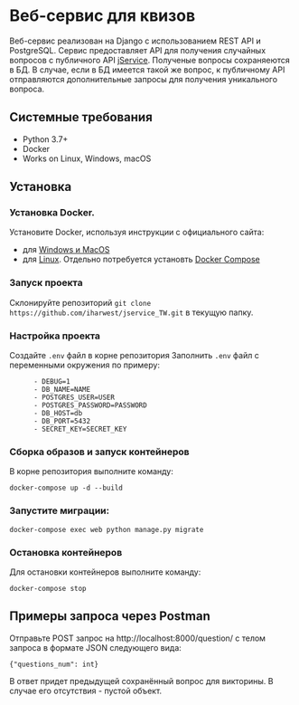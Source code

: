 # Веб-сервис для квизов

Веб-сервис реализован на Django с использованием REST API и PostgreSQL.
Сервис предоставляет API для получения случайных вопросов с публичного API [jService](https://jservice.io/api/random?count=1).
Полученые вопросы сохраняеются в БД. В случае, если в БД имеется такой же вопрос, к публичному API отправляются дополнительные запросы для получения уникального вопроса.

Системные требования
----------
* Python 3.7+
* Docker
* Works on Linux, Windows, macOS

## Установка

### Установка Docker.
Установите Docker, используя инструкции с официального сайта:
- для [Windows и MacOS](https://www.docker.com/products/docker-desktop)
- для [Linux](https://docs.docker.com/engine/install/ubuntu/). Отдельно потребуется установть [Docker Compose](https://docs.docker.com/compose/install/)

### Запуск проекта

Склонируйте репозиторий `git clone https://github.com/iharwest/jservice_TW.git` в текущую папку.

### Настройка проекта

Создайте ```.env``` файл в корне репозитория
Заполнить ```.env``` файл с переменными окружения по примеру:

```
      - DEBUG=1
      - DB_NAME=NAME
      - POSTGRES_USER=USER
      - POSTGRES_PASSWORD=PASSWORD
      - DB_HOST=db
      - DB_PORT=5432
      - SECRET_KEY=SECRET_KEY
```

### Сборка образов и запуск контейнеров

В корне репозитория выполните команду:

```
docker-compose up -d --build
```

### Запустите миграции:

```
docker-compose exec web python manage.py migrate
```

### Остановка контейнеров

Для остановки контейнеров выполните команду:

```
docker-compose stop
```

## Примеры запроса через Postman

Отправьте POST запрос на http://localhost:8000/question/ с телом запроса в формате JSON следующего вида:

```
{"questions_num": int}
```
В ответ придет предыдущей сохранённый вопрос для викторины. В случае его отсутствия - пустой объект.